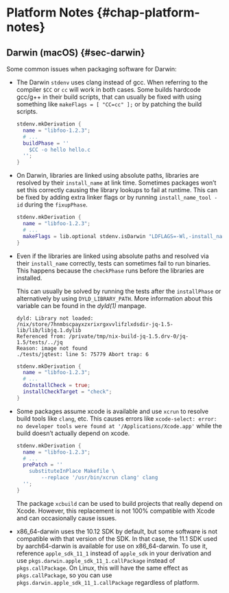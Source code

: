 # Platform Notes {#chap-platform-notes}

## Darwin (macOS) {#sec-darwin}

Some common issues when packaging software for Darwin:

- The Darwin `stdenv` uses clang instead of gcc. When referring to the compiler `$CC` or `cc` will work in both cases. Some builds hardcode gcc/g++ in their build scripts, that can usually be fixed with using something like `makeFlags = [ "CC=cc" ];` or by patching the build scripts.

  ```nix
  stdenv.mkDerivation {
    name = "libfoo-1.2.3";
    # ...
    buildPhase = ''
      $CC -o hello hello.c
    '';
  }
  ```

- On Darwin, libraries are linked using absolute paths, libraries are resolved by their `install_name` at link time. Sometimes packages won’t set this correctly causing the library lookups to fail at runtime. This can be fixed by adding extra linker flags or by running `install_name_tool -id` during the `fixupPhase`.

  ```nix
  stdenv.mkDerivation {
    name = "libfoo-1.2.3";
    # ...
    makeFlags = lib.optional stdenv.isDarwin "LDFLAGS=-Wl,-install_name,$(out)/lib/libfoo.dylib";
  }
  ```

- Even if the libraries are linked using absolute paths and resolved via their `install_name` correctly, tests can sometimes fail to run binaries. This happens because the `checkPhase` runs before the libraries are installed.

  This can usually be solved by running the tests after the `installPhase` or alternatively by using `DYLD_LIBRARY_PATH`. More information about this variable can be found in the *dyld(1)* manpage.

  ```
  dyld: Library not loaded: /nix/store/7hnmbscpayxzxrixrgxvvlifzlxdsdir-jq-1.5-lib/lib/libjq.1.dylib
  Referenced from: /private/tmp/nix-build-jq-1.5.drv-0/jq-1.5/tests/../jq
  Reason: image not found
  ./tests/jqtest: line 5: 75779 Abort trap: 6
  ```

  ```nix
  stdenv.mkDerivation {
    name = "libfoo-1.2.3";
    # ...
    doInstallCheck = true;
    installCheckTarget = "check";
  }
  ```

- Some packages assume xcode is available and use `xcrun` to resolve build tools like `clang`, etc. This causes errors like `xcode-select: error: no developer tools were found at '/Applications/Xcode.app'` while the build doesn’t actually depend on xcode.

  ```nix
  stdenv.mkDerivation {
    name = "libfoo-1.2.3";
    # ...
    prePatch = ''
      substituteInPlace Makefile \
          --replace '/usr/bin/xcrun clang' clang
    '';
  }
  ```

  The package `xcbuild` can be used to build projects that really depend on Xcode. However, this replacement is not 100% compatible with Xcode and can occasionally cause issues.

- x86_64-darwin uses the 10.12 SDK by default, but some software is not compatible with that version of the SDK. In that case,
  the 11.1 SDK used by aarch64-darwin is available for use on x86_64-darwin. To use it, reference `apple_sdk_11_1` instead of
  `apple_sdk` in your derivation and use `pkgs.darwin.apple_sdk_11_1.callPackage` instead of `pkgs.callPackage`. On Linux, this will
  have the same effect as `pkgs.callPackage`, so you can use `pkgs.darwin.apple_sdk_11_1.callPackage` regardless of platform.
